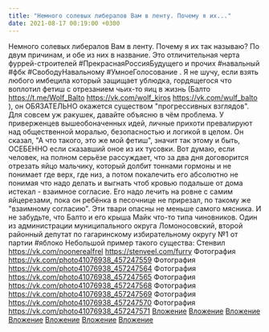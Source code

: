```yaml
---
title: "Немного солевых либералов Вам в ленту. Почему я их..."
date: 2021-08-17 00:19:00 +0300
---
```


Немного солевых либералов Вам в ленту. Почему я их так называю? По двум причинам, и обе из них в название.
Это отличительная черта фуррей-строителей #ПрекраснаяРоссияБудущего и прочих #навальный #фбк #СвободуНавальному #УмноеГолосование . Я не шучу, если взять любого имбецила который защищает ублюдка, гордящегося что воплотил фетиш с отрезанием чьих-то яиц в жизнь (Балто https://t.me/Wolf_Balto https://vk.com/wolf_kiros https://vk.com/wulf_balto ), он ОБЯЗАТЕЛЬНО окажется существом "прогрессивных взглядов".
Для совсем уж ракушек, давайте объясню в чём проблема. У приверженцев вышеобоначенных идей, личные прихоти превалируют над общественной моралью, безопасностью и логикой в целом. Он сказал, "А что такого, это же мой фетиш", значит так этому и быть, ОСЕБЕННО если сказавший оное из их тусовки.
Вот думаю, если человек, на полном серьёзе рассуждает, что за два дня договорится отрезать яйцо мальчику, который долбит тоннами гормоны и не понимает где верх, где низ, а потом покалечить его абсолютно не понимая что надо делать и выгнать чтоб кровью подальше от дома истекал - взаимное согласие. Его надо лечить на ровне с самим яйцерезами, пока он ребёнка в песочнице не прирезал, по такому же "взаимному согласию". Эти твари опасны не меньше самого мясника.
И не забудьте, что Балто и его крыша Майк что-то типа чиновников. Один из администрации муниципального округа Ломоносовский, второй районный депутат по гагаринскому избирательному округу №1 от партии #яблоко
Небольшой пример такого существа: Стенвил https://vk.com/noonerealfrel https://stenveel.com/furry
Фотография
<a class="vk-attach" href="https://vk.com/photo41076938_457247559">https://vk.com/photo41076938_457247559</a>
Фотография
<a class="vk-attach" href="https://vk.com/photo41076938_457247564">https://vk.com/photo41076938_457247564</a>
Фотография
<a class="vk-attach" href="https://vk.com/photo41076938_457247565">https://vk.com/photo41076938_457247565</a>
Фотография
<a class="vk-attach" href="https://vk.com/photo41076938_457247568">https://vk.com/photo41076938_457247568</a>
Фотография
<a class="vk-attach" href="https://vk.com/photo41076938_457247569">https://vk.com/photo41076938_457247569</a>
Фотография
<a class="vk-attach" href="https://vk.com/photo41076938_457247570">https://vk.com/photo41076938_457247570</a>
Фотография
<a class="vk-attach" href="https://vk.com/photo41076938_457247571">https://vk.com/photo41076938_457247571</a>
<a class="vk-attach" href="https://vk.com/photo41076938_457247559">Вложение</a>
<a class="vk-attach" href="https://vk.com/photo41076938_457247564">Вложение</a>
<a class="vk-attach" href="https://vk.com/photo41076938_457247565">Вложение</a>
<a class="vk-attach" href="https://vk.com/photo41076938_457247568">Вложение</a>
<a class="vk-attach" href="https://vk.com/photo41076938_457247569">Вложение</a>
<a class="vk-attach" href="https://vk.com/photo41076938_457247570">Вложение</a>
<a class="vk-attach" href="https://vk.com/photo41076938_457247571">Вложение</a>
